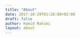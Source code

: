 ```yaml
---
title: "About"
date: 2017-10-29T01:26:08+02:00
draft: false
author: Hamid Rahimi
layout: about
---
```



<!--more-->